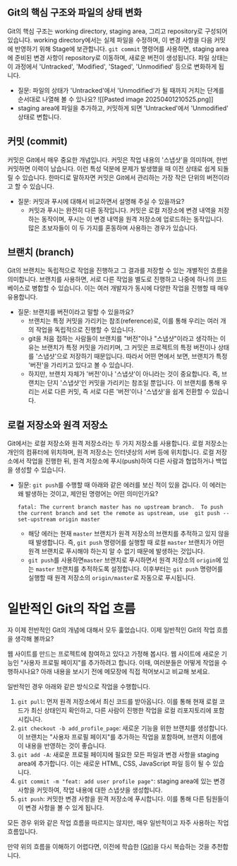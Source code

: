 ##   Git의 핵심 구조와 파일의 상태 변화

Git의 핵심 구조는 working directory, staging area, 그리고 repository로 구성되어 있습니다. working directory에서는 실제 파일을 수정하며, 이 변경 사항을 다음 커밋에 반영하기 위해 Stage에 보관합니다. `git commit` 명령어를 사용하면, staging area에 준비된 변경 사항이 repository로 이동하며, 새로운 버전이 생성됩니다. 파일 상태는 이 과정에서 'Untracked', 'Modified', 'Staged', 'Unmodified' 등으로 변화하게 됩니다.

- 질문: 파일의 상태가 'Untracked'에서 'Unmodified'가 될 때까지 거치는 단계를 순서대로 나열해 볼 수 있나요?
![[Pasted image 20250401210525.png]]
- staging area에 파일을 추가하고, 커밋하게 되면 'Untracked'에서 'Unmodified' 상태로 변합니다.

## 커밋 (commit)

커밋은 Git에서 매우 중요한 개념입니다. 커밋은 작업 내용의 '스냅샷'을 의미하며, 한번 커밋하면 이력이 남습니다. 이런 특성 덕분에 문제가 발생했을 때 이전 상태로 쉽게 되돌릴 수 있습니다. 한마디로 말하자면 커밋은 Git에서 관리하는 가장 작은 단위의 버전이라고 할 수 있습니다.

- 질문: 커밋과 푸시에 대해서 비교하면서 설명해 주실 수 있을까요?
    - 커밋과 푸시는 완전히 다른 동작입니다. 커밋은 로컬 저장소에 변경 내역을 저장하는 동작이며, 푸시는 이 변경 내역을 원격 저장소에 업로드하는 동작입니다. 많은 초보자들이 이 두 가지를 혼동하며 사용하는 경우가 있습니다.

## 브랜치 (branch)

Git의 브랜치는 독립적으로 작업을 진행하고 그 결과를 저장할 수 있는 개별적인 흐름을 의미합니다. 브랜치를 사용하면, 서로 다른 작업을 별도로 진행하고 나중에 하나의 코드베이스로 병합할 수 있습니다. 이는 여러 개발자가 동시에 다양한 작업을 진행할 때 매우 유용합니다.

- 질문: 브랜치를 버전이라고 말할 수 있을까요?
    - 브랜치는 특정 커밋을 가리키는 참조(reference)로, 이를 통해 우리는 여러 개의 작업을 독립적으로 진행할 수 있습니다.
    - git을 처음 접하는 사람들이 브랜치를 "버전"이나 "스냅샷"이라고 생각하는 이유는 브랜치가 특정 커밋을 가리키며, 그 커밋은 프로젝트의 특정 버전이나 상태를 '스냅샷'으로 저장하기 때문입니다. 따라서 어떤 면에서 보면, 브랜치가 특정 '버전'을 가리키고 있다고 볼 수 있습니다.
    - 하지만, 브랜치 자체가 '버전'이나 '스냅샷'이 아니라는 것이 중요합니다. 즉, 브랜치는 단지 '스냅샷'인 커밋을 가리키는 참조일 뿐입니다. 이 브랜치를 통해 우리는 서로 다른 커밋, 즉 서로 다른 '버전'이나 '스냅샷'을 쉽게 전환할 수 있습니다.

## 로컬 저장소와 원격 저장소

Git에서는 로컬 저장소와 원격 저장소라는 두 가지 저장소를 사용합니다. 로컬 저장소는 개인의 컴퓨터에 위치하며, 원격 저장소는 인터넷상의 서버 등에 위치합니다. 로컬 저장소에서 작업을 진행한 뒤, 원격 저장소에 푸시(push)하여 다른 사람과 협업하거나 백업을 생성할 수 있습니다.

- 질문: `git push`를 수행할 때 아래와 같은 에러를 보신 적이 있을 겁니다. 이 에러는 왜 발생하는 것이고, 제안된 명령어는 어떤 의미인가요?
    
    `fatal: The current branch master has no upstream branch.  To push the current branch and set the remote as upstream, use  git push --set-upstream origin master`
    
    - 해당 에러는 현재 `master` 브랜치가 원격 저장소의 브랜치를 추적하고 있지 않을 때 발생합니다. 즉, `git push` 명령어를 실행할 때 로컬 `master` 브랜치가 어떤 원격 브랜치로 푸시해야 하는지 알 수 없기 때문에 발생하는 것입니다.
    - `git push`를 사용하면`master` 브랜치로 푸시하면서 원격 저장소의 `origin`에 있는 `master` 브랜치를 추적하도록 설정합니다. 이후부터는 `git push` 명령어를 실행할 때 원격 저장소의 `origin/master`로 자동으로 푸시됩니다.

# 일반적인 Git의 작업 흐름

자 이제 전반적인 Git의 개념에 대해서 모두 훑었습니다. 이제 일반적인 Git의 작업 흐름을 생각해 볼까요?

웹 사이트를 만드는 프로젝트에 참여하고 있다고 가정해 봅시다. 웹 사이트에 새로운 기능인 "사용자 프로필 페이지"를 추가하려고 합니다. 이때, 여러분들은 어떻게 작업을 수행하시나요? 아래 내용을 보시기 전에 메모장에 직접 적어보시고 비교해 보세요.

일반적인 경우 아래와 같은 방식으로 작업을 수행합니다.

1. `git pull`: 먼저 원격 저장소에서 최신 코드를 받아옵니다. 이를 통해 현재 로컬 코드가 최신 상태인지 확인하고, 다른 사람이 진행한 작업을 로컬 리포지토리에 포함시킵니다.
2. `git checkout -b add_profile_page`: 새로운 기능을 위한 브랜치를 생성합니다. 이 브랜치는 "사용자 프로필 페이지"를 추가하는 작업을 포함하며, 브랜치 이름에 이 내용을 반영하는 것이 좋습니다.
3. `git add -A`: 새로운 프로필 페이지에 필요한 모든 파일과 변경 사항을 staging area에 추가합니다. 이는 새로운 HTML, CSS, JavaScript 파일 등이 될 수 있습니다.
4. `git commit -m "feat: add user profile page"`: staging area에 있는 변경사항을 커밋하여, 작업 내용에 대한 스냅샷을 생성합니다.
5. `git push`: 커밋한 변경 사항을 원격 저장소에 푸시합니다. 이를 통해 다른 팀원들이 이 변경 사항을 볼 수 있게 됩니다.

모든 경우 위와 같은 작업 흐름을 따르지는 않지만, 매우 일반적이고 자주 사용하는 작업 흐름입니다.

만약 위의 흐름을 이해하기 어렵다면, 이전에 학습한 [[Git]](https://www.codeit.kr/topics/git)을 다시 복습하는 것을 추천합니다.